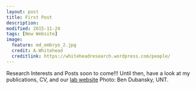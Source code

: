 ```yaml
---
layout: post
title: First Post
description: 
modified: 2015-11-24
tags: [New Website]
image:
  feature: md_embryo_2.jpg
  credit: A.Whitehead
  creditlink: https://whiteheadresearch.wordpress.com/people/
---
```

Research Interests and Posts soon to come!!! Until then, have a look at my publications, CV, and our [lab website](https://whiteheadresearch.wordpress.com/) Photo: Ben Dubansky, UNT. 
